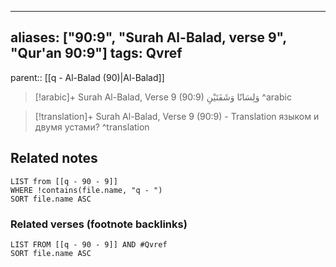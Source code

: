 
---
aliases: ["90:9", "Surah Al-Balad, verse 9", "Qur'an 90:9"]
tags: Qvref
---

parent:: [[q - Al-Balad (90)|Al-Balad]]

> [!arabic]+ Surah Al-Balad, Verse 9 (90:9)
> <span class="quran-arabic">وَلِسَانًا وَشَفَتَيْنِ</span>
^arabic

> [!translation]+ Surah Al-Balad, Verse 9 (90:9) - Translation
> языком и двумя устами?
^translation



## Related notes
```dataview
LIST from [[q - 90 - 9]]
WHERE !contains(file.name, "q - ")
SORT file.name ASC
```

### Related verses (footnote backlinks)
```dataview
LIST FROM [[q - 90 - 9]] AND #Qvref
SORT file.name ASC
```

